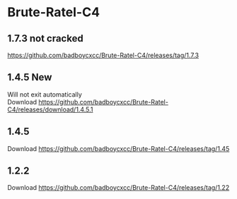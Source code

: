 # Brute-Ratel-C4

## 1.7.3 not cracked

https://github.com/badboycxcc/Brute-Ratel-C4/releases/tag/1.7.3 


## 1.4.5 New
Will not exit automatically  
Download https://github.com/badboycxcc/Brute-Ratel-C4/releases/download/1.4.5.1

## 1.4.5 

Download https://github.com/badboycxcc/Brute-Ratel-C4/releases/tag/1.45

## 1.2.2

Download https://github.com/badboycxcc/Brute-Ratel-C4/releases/tag/1.22


